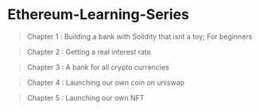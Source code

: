 # Ethereum-Learning-Series


> Chapter 1 : Building a bank with Solidity that isnt a toy; For beginners

> Chapter 2 : Getting a real interest rate

> Chapter 3 : A bank for all crypto currencies

> Chapter 4 : Launching our own coin on uniswap

> Chapter 5 : Launching our own NFT
